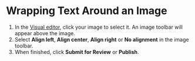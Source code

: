 # Wrapping Text Around an Image

1. In the [Visual editor](../working-with-text-and-links/working-with-content-in-the-visual-editor.md), click your image to select it. An image toolbar will appear above the image.
2. Select **Align left**, **Align center**, **Align right** or **No alignment** in the image toolbar.&#x20;
3. When finished, click **Submit for Review** or **Publish**.&#x20;

